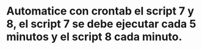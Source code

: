 # Automatice con crontab el script 7 y 8, el script 7 se debe ejecutar cada 5 minutos y el script 8 cada minuto.
